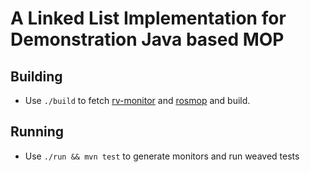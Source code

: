 A Linked List Implementation for Demonstration Java based MOP
=============================================================

Building
--------

 - Use `./build` to fetch [rv-monitor](https://github.com/runtimeverification/rv-monitor)
    and [rosmop](https://github.com/runtimeverification/rosmop) and build.


Running
-------

 - Use `./run && mvn test` to generate monitors and run weaved tests

